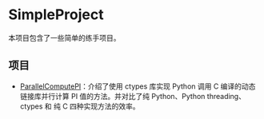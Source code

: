 # SimpleProject
本项目包含了一些简单的练手项目。

## 项目

- [ParallelComputePI](https://github.com/LuYF-Lemon-love/SimpleProject/tree/main/ParallelComputePI)：介绍了使用 ctypes 库实现 Python 调用 C 编译的动态链接库并行计算 PI 值的方法。并对比了纯 Python、Python threading、ctypes 和 纯 C 四种实现方法的效率。
